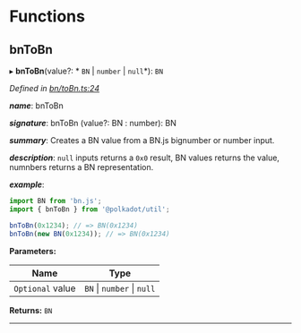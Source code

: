 

# Functions

<a id="bntobn"></a>

##  bnToBn

▸ **bnToBn**(value?: * `BN` &#124; `number` &#124; `null`*): `BN`

*Defined in [bn/toBn.ts:24](https://github.com/polkadot-js/common/blob/9fc3354/packages/util/src/bn/toBn.ts#L24)*

*__name__*: bnToBn

*__signature__*: bnToBn (value?: BN : number): BN

*__summary__*: Creates a BN value from a BN.js bignumber or number input.

*__description__*: `null` inputs returns a `0x0` result, BN values returns the value, numnbers returns a BN representation.

*__example__*:   

```javascript
import BN from 'bn.js';
import { bnToBn } from '@polkadot/util';

bnToBn(0x1234); // => BN(0x1234)
bnToBn(new BN(0x1234)); // => BN(0x1234)
```

**Parameters:**

| Name | Type |
| ------ | ------ |
| `Optional` value |  `BN` &#124; `number` &#124; `null`|

**Returns:** `BN`

___

